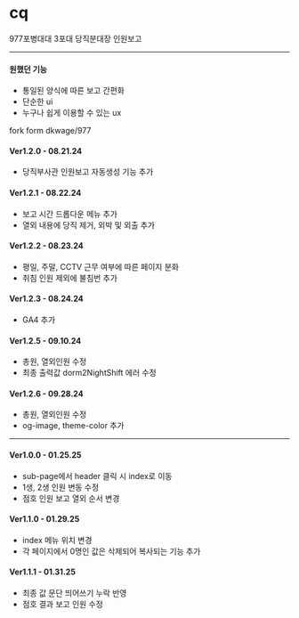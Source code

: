 # cq

977포병대대 3포대 당직분대장 인원보고

<hr>

<h4>원했던 기능</h4>
<ul>
<li>통일된 양식에 따른 보고 간편화
<li>단순한 ui
<li>누구나 쉽게 이용할 수 있는 ux
</ul>

fork form dkwage/977

<h4>Ver1.2.0 - 08.21.24</h4>
<ul>
<li>당직부사관 인원보고 자동생성 기능 추가
</ul>

<h4>Ver1.2.1 - 08.22.24</h4>
<ul>
<li>보고 시간 드롭다운 메뉴 추가
<li>열외 내용에 당직 제거, 외박 및 외출 추가
</ul>

<h4>Ver1.2.2 - 08.23.24</h4>
<ul>
<li>평일, 주말, CCTV 근무 여부에 따른 페이지 분화
<li>취침 인원 제외에 불침번 추가
</ul>

<h4>Ver1.2.3 - 08.24.24</h4>
<ul>
<li>GA4 추가
</ul>

<h4>Ver1.2.5 - 09.10.24</h4>
<ul>
<li>총원, 열외인원 수정
<li>최종 출력값 dorm2NightShift 에러 수정
</ul>

<h4>Ver1.2.6 - 09.28.24</h4>
<ul>
<li>총원, 열외인원 수정
<li>og-image, theme-color 추가
</ul>

<hr>

<h4>Ver1.0.0 - 01.25.25</h4>
<ul>
<li>sub-page에서 header 클릭 시 index로 이동
<li>1생, 2생 인원 변동 수정
<li>점호 인원 보고 열외 순서 변경
</ul>

<h4>Ver1.1.0 - 01.29.25</h4>
<ul>
<li>index 메뉴 위치 변경
<li>각 페이지에서 0명인 값은 삭제되어 복사되는 기능 추가
</ul>

<h4>Ver1.1.1 - 01.31.25</h4>
<ul>
<li>최종 값 문단 띄어쓰기 누락 반영
<li>점호 결과 보고 인원 수정
</ul>